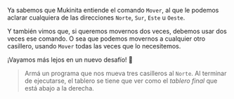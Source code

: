 <gs-toolbox toolbox-url="https://raw.githubusercontent.com/MumukiProject/mumuki-guia-gobstones-primeros-programas-kids/master/toolbox.xml"></gs-toolbox>

Ya sabemos que Mukinita entiende el comando `Mover`, al que le podemos aclarar cualquiera de las direcciones `Norte`, `Sur`, `Este` u `Oeste`. 

Y también vimos que, si queremos movernos dos veces, debemos usar dos veces ese comando. O sea que podemos movernos a cualquier otro casillero, usando `Mover` todas las veces que lo necesitemos.

¡Vayamos más lejos en un nuevo desafío! :muscle:

> Armá un programa que nos mueva tres casilleros al `Norte`. Al terminar de ejecutarse, el tablero se tiene que ver como el _tablero final_ que está abajo a la derecha.  
